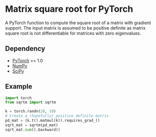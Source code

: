 # Matrix square root for PyTorch

A PyTorch function to compute the square root of a matrix with gradient support.
The input matrix is assumed to be positive definite as matrix square root
is not differentiable for matrices with zero eigenvalues.


## Dependency

* [PyTorch](http://pytorch.org/) >= 1.0
* [NumPy](http://www.numpy.org/)
* [SciPy](https://www.scipy.org/)

## Example

```python
import torch
from sqrtm import sqrtm

k = torch.randn(20, 10)
# Create a (hopefully) positive definite matrix
pd_mat = (k.t().matmul(k)).requires_grad_()
sqrt_mat = sqrtm(pd_mat)
sqrt_mat.sum().backward()
```
